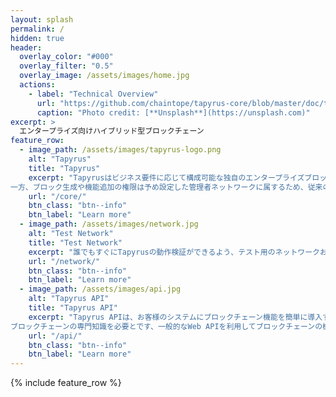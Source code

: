 ```yaml
---
layout: splash
permalink: /
hidden: true
header:
  overlay_color: "#000"
  overlay_filter: "0.5"
  overlay_image: /assets/images/home.jpg
  actions:
    - label: "Technical Overview"
      url: "https://github.com/chaintope/tapyrus-core/blob/master/doc/tapyrus/Tapyrus_Technical_Overview.pdf"
      caption: "Photo credit: [**Unsplash**](https://unsplash.com)"
excerpt: >
  エンタープライズ向けハイブリッド型ブロックチェーン
feature_row:
  - image_path: /assets/images/tapyrus-logo.png
    alt: "Tapyrus"
    title: "Tapyrus"
    excerpt: "Tapyrusはビジネス要件に応じて構成可能な独自のエンタープライズブロックチェーンです。ネットワークには誰でも自由に参加でき、取引の作成や検証が行えます。
一方、ブロック生成や機能追加の権限は予め設定した管理者ネットワークに属するため、従来のパブリックブロックチェーンのガバナンスやファイナリティといった課題を解消します。"
    url: "/core/"
    btn_class: "btn--info"
    btn_label: "Learn more"
  - image_path: /assets/images/network.jpg
    alt: "Test Network"
    title: "Test Network"
    excerpt: "誰でもすぐにTapyrusの動作検証ができるよう、テスト用のネットワークおよび、そのネットワークで使用するコインを配布するfaucetを公開しています。"
    url: "/network/"
    btn_class: "btn--info"
    btn_label: "Learn more"
  - image_path: /assets/images/api.jpg
    alt: "Tapyrus API"
    title: "Tapyrus API"
    excerpt: "Tapyrus APIは、お客様のシステムにブロックチェーン機能を簡単に導入するために、chaintopeが提供するREST APIサービスです。
ブロックチェーンの専門知識を必要とです、一般的なWeb APIを利用してブロックチェーンの機能をシステムに組み込むことができます。"
    url: "/api/"
    btn_class: "btn--info"
    btn_label: "Learn more"
---
```


{% include feature_row %}
